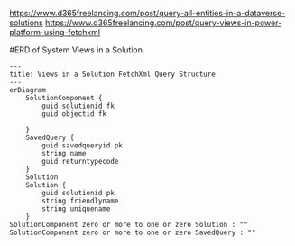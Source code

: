 https://www.d365freelancing.com/post/query-all-entities-in-a-dataverse-solutions
https://www.d365freelancing.com/post/query-views-in-power-platform-using-fetchxml

#ERD of System Views in a Solution.
```mermaid
---
title: Views in a Solution FetchXml Query Structure
---
erDiagram
    SolutionComponent {
        guid solutionid fk
        guid objectid fk 

    }
    SavedQuery {
        guid savedqueryid pk
        string name
        guid returntypecode
    }
    Solution
    Solution {
        guid solutionid pk
        string friendlyname
        string uniquename
    }
SolutionComponent zero or more to one or zero Solution : ""
SolutionComponent zero or more to one or zero SavedQuery : ""
```
